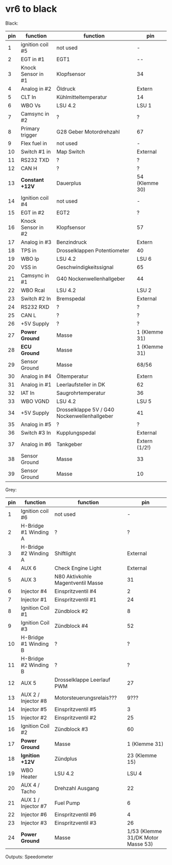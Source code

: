 # vr6 to black

Black:

|pin|function|function|pin|
|--|--|--|--|
|1|ignition coil #5|not used|-|
|2|EGT in #1|EGT1|--|
|3|Knock Sensor in #1|Klopfsensor|34|
|4|Analog in #2|Öldruck|Extern|
|5|CLT In|Kühlmitteltemperatur|14|
|6|WBO Vs|LSU 4.2|LSU 1|
|7|Camsync in #2|?|?|
|8|Primary trigger|G28 Geber Motordrehzahl|67|
|9|Flex fuel in|not used|-|
|10|Switch #1 in|Map Switch|External|
|11|RS232 TXD|?|?|
|12|CAN H|?|?|
|13|**Constant +12V**|Dauerplus|54 (Klemme 30)|
|14|Ignition coil #4|not used|-|
|15|EGT in #2|EGT2|?|
|16|Knock Sensor in #2|Klopfsensor|57|
|17|Analog in #3|Benzindruck|Extern|
|18|TPS in|Drosselklappen Potentiometer|40|
|19|WBO Ip|LSU 4.2|LSU 6|
|20|VSS in|Geschwindigkeitssignal|65|
|21|Camsync in #1|G40 Nockenwellenhallgeber|44|
|22|WBO Rcal|LSU 4.2|LSU 2|
|23|Switch #2 In|Bremspedal|External|
|24|RS232 RXD|?|?|
|25|CAN L|?|?|
|26|+5V Supply|?|?|
|27|**Power Ground**|Masse|1 (Klemme 31)|
|28|**ECU Ground**|Masse|1 (Klemme 31)|
|29|Sensor Ground|Masse|68/56|
|30|Analog in #4|Öltemperatur|Extern|
|31|Analog in #1|Leerlaufsteller in DK|62|
|32|IAT In|Saugrohrtemperatur|36|
|33|WBO VGND|LSU 4.2|LSU 5|
|34|+5V Supply|Drosselklappe 5V / G40 Nockenwellenhallgeber|41|
|35|Analog in #5|?|?|
|36|Switch #3 In|Kupplungspedal|External|
|37|Analog in #6|Tankgeber|Extern (1/2!)|
|38|Sensor Ground|Masse|33|
|39|Sensor Ground|Masse|10|

Grey:

|pin|function|function|pin|
|--|--|--|--|
|1|Ignition coil #6|not used|-|
|2|H-Bridge #1 Winding A|?|?|
|3|H-Bridge #2 Winding A|Shiftlight|External|
|4|AUX 6|Check Engine Light|External|
|5|AUX 3|N80 Aktivkohle Magentventil Masse|31|
|6|Injector #4|Einspritzventil #4|2|
|7|Injector #1|Einspritzventil #1|24|
|8|Ignition Coil #1|Zündblock #2|8|
|9|Ignition Coil #3|Zündblock #4|52|
|10|H-Bridge #1 Winding B|?|?|
|11|H-Bridge #2 Winding B|?|?|
|12|AUX 5|Drosselklappe Leerlauf PWM|27|
|13|AUX 2 / Injector #8|Motorsteuerungsrelais???|9???|
|14|Injector #5|Einspritzventil #5|3|
|15|Injector #2|Einspritzventil #2|25|
|16|Ignition Coil #2|Zündblock #3|60|
|17|**Power Ground**|Masse|1 (Klemme 31)|
|18|**Ignition +12V**|Zündplus|23 (Klemme 15)|
|19|WBO Heater|LSU 4.2|LSU 4|
|20|AUX 4 / Tacho|Drehzahl Ausgang|22|
|21|AUX 1 / Injector #7|Fuel Pump|6|
|22|Injector #6|Einspritzventil #6|4|
|23|Injector #3|Einspritzventil #3|26|
|24|**Power Ground**|Masse|1/53  (Klemme 31/DK Motor Masse 53)|

Outputs:
Speedometer
